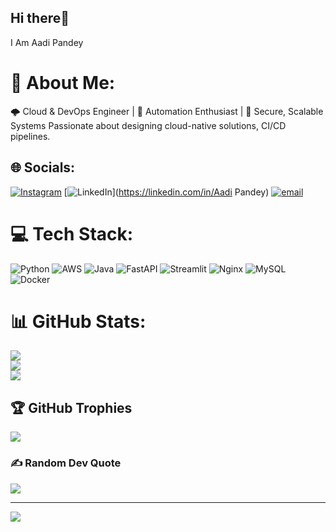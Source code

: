## Hi there👋
I Am Aadi Pandey
# 💫 About Me:
🌩️ Cloud & DevOps Engineer | 🚀 Automation Enthusiast | 🔐 Secure, Scalable Systems
Passionate about designing cloud-native solutions, CI/CD pipelines.


## 🌐 Socials:
[![Instagram](https://img.shields.io/badge/Instagram-%23E4405F.svg?logo=Instagram&logoColor=white)](https://instagram.com/aadipandey36) [![LinkedIn](https://img.shields.io/badge/LinkedIn-%230077B5.svg?logo=linkedin&logoColor=white)](https://linkedin.com/in/Aadi Pandey) [![email](https://img.shields.io/badge/Email-D14836?logo=gmail&logoColor=white)](mailto:Aadi.106432@stu.upes.ac.in) 

# 💻 Tech Stack:
![Python](https://img.shields.io/badge/python-3670A0?style=plastic&logo=python&logoColor=ffdd54) ![AWS](https://img.shields.io/badge/AWS-%23FF9900.svg?style=plastic&logo=amazon-aws&logoColor=white) ![Java](https://img.shields.io/badge/java-%23ED8B00.svg?style=plastic&logo=openjdk&logoColor=white) ![FastAPI](https://img.shields.io/badge/FastAPI-005571?style=plastic&logo=fastapi) ![Streamlit](https://img.shields.io/badge/Streamlit-%23FE4B4B.svg?style=plastic&logo=streamlit&logoColor=white) ![Nginx](https://img.shields.io/badge/nginx-%23009639.svg?style=plastic&logo=nginx&logoColor=white) ![MySQL](https://img.shields.io/badge/mysql-4479A1.svg?style=plastic&logo=mysql&logoColor=white) ![Docker](https://img.shields.io/badge/docker-%230db7ed.svg?style=plastic&logo=docker&logoColor=white)
# 📊 GitHub Stats:
![](https://github-readme-stats.vercel.app/api?username=pandey-aadi&theme=dark&hide_border=false&include_all_commits=false&count_private=false)<br/>
![](https://nirzak-streak-stats.vercel.app/?user=pandey-aadi&theme=dark&hide_border=false)<br/>
![](https://github-readme-stats.vercel.app/api/top-langs/?username=pandey-aadi&theme=dark&hide_border=false&include_all_commits=false&count_private=false&layout=compact)

## 🏆 GitHub Trophies
![](https://github-profile-trophy.vercel.app/?username=pandey-aadi&theme=radical&no-frame=false&no-bg=true&margin-w=4)

### ✍️ Random Dev Quote
![](https://quotes-github-readme.vercel.app/api?type=horizontal&theme=radical)

---
[![](https://visitcount.itsvg.in/api?id=pandey-aadi&icon=0&color=1)](https://visitcount.itsvg.in)

<!-- Proudly created with GPRM ( https://gprm.itsvg.in ) -->
